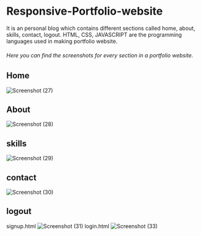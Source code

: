 # Responsive-Portfolio-website
It is an personal blog which contains different sections called home, about, skills, contact, logout. HTML, CSS, JAVASCRIPT are the programming languages used in making portfolio website. 
###### Here you can find the screenshots for every section in a portfolio website.
## Home
![Screenshot (27)](https://user-images.githubusercontent.com/114508249/206489366-0d7036c7-2b03-4bdc-b751-40266ea67732.png)


## About


![Screenshot (28)](https://user-images.githubusercontent.com/114508249/206491936-196631fb-1c2b-4a66-a86f-959126da9d55.png)

## skills
![Screenshot (29)](https://user-images.githubusercontent.com/114508249/206490253-d78590fb-e30d-4550-9508-5035d99dabd1.png)

## contact
![Screenshot (30)](https://user-images.githubusercontent.com/114508249/206492703-c84f583c-b138-47c7-889d-d8cd863e7948.png)

## logout
signup.html
![Screenshot (31)](https://user-images.githubusercontent.com/114508249/206491664-55c5a656-bf57-44ed-a09d-2ca5d6079d13.png)
login.html
![Screenshot (33)](https://user-images.githubusercontent.com/114508249/206493262-8368b7b4-e5ad-4b5b-9b30-8468deeb8cfe.jpeg)


